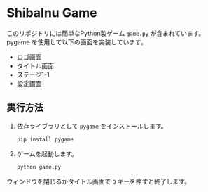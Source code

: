 # ShibaInu Game

このリポジトリには簡単なPython製ゲーム `game.py` が含まれています。pygame を使用して以下の画面を実装しています。

- ロゴ画面
- タイトル画面
- ステージ1-1
- 設定画面

## 実行方法

1. 依存ライブラリとして `pygame` をインストールします。
   ```bash
   pip install pygame
   ```
2. ゲームを起動します。
   ```bash
   python game.py
   ```

ウィンドウを閉じるかタイトル画面で `Q` キーを押すと終了します。
